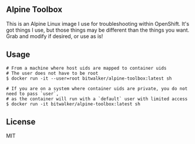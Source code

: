 ## Alpine Toolbox

This is an Alpine Linux image I use for troubleshooting within OpenShift. It's got things I use, but those things may be
different than the things you want. Grab and modify if desired, or use as is!

## Usage

```
# From a machine where host uids are mapped to container uids
# The user does not have to be root
$ docker run -it --user=root bitwalker/alpine-toolbox:latest sh

# If you are on a system where container uids are private, you do not need to pass `user`,
# as the container will run with a `default` user with limited access
$ docker run -it bitwalker/alpine-toolbox:latest sh
```

## License

MIT
